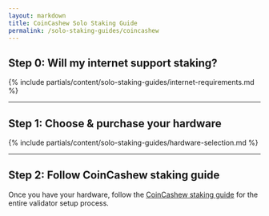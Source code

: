 ```yaml
---
layout: markdown
title: CoinCashew Solo Staking Guide
permalink: /solo-staking-guides/coincashew
---
```



## Step 0: Will my internet support staking?

{% include partials/content/solo-staking-guides/internet-requirements.md %}

---

## Step 1: Choose & purchase your hardware

{% include partials/content/solo-staking-guides/hardware-selection.md %}

---

## Step 2: Follow CoinCashew staking guide

Once you have your hardware, follow the [CoinCashew staking guide](http://eth.coincashew.com) for the entire validator setup process.
